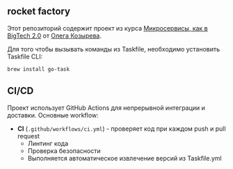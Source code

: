 ## rocket factory

Этот репозиторий содержит проект из курса [Микросервисы, как в BigTech 2.0](https://olezhek28.courses/microservices) от [Олега Козырева](http://t.me/olezhek28go).

Для того чтобы вызывать команды из Taskfile, необходимо установить Taskfile CLI:

```bash
brew install go-task
```

## CI/CD

Проект использует GitHub Actions для непрерывной интеграции и доставки. Основные workflow:

- **CI** (`.github/workflows/ci.yml`) - проверяет код при каждом push и pull request
  - Линтинг кода
  - Проверка безопасности
  - Выполняется автоматическое извлечение версий из Taskfile.yml
